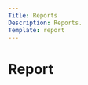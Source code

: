 ```yaml
---
Title: Reports
Description: Reports.
Template: report
---
```


<!-- Reports
==========================

- [kmom01](report/kmom01)
- [kmom02](report/kmom02) -->

# Report
